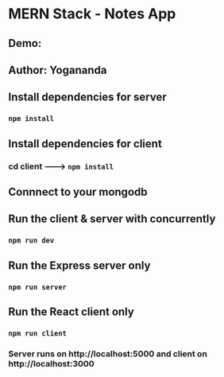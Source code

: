 # MERN Stack - Notes App 

## Demo:

## Author: Yogananda


## Install dependencies for server 
### `npm install`

## Install dependencies for client
### cd client ---> `npm install`

## Connnect to your mongodb 

## Run the client & server with concurrently
### `npm run dev`

## Run the Express server only
### `npm run server`

## Run the React client only
### `npm run client`

### Server runs on http://localhost:5000 and client on http://localhost:3000



